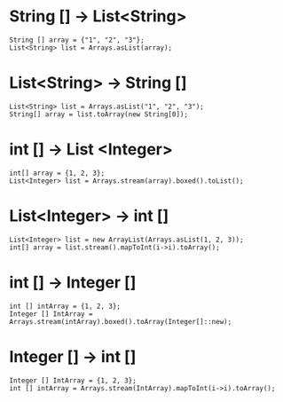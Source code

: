 # String [] -> List&lt;String>
```
String [] array = {"1", "2", "3"};
List<String> list = Arrays.asList(array);
```
# List&lt;String> -> String []
```
List<String> list = Arrays.asList("1", "2", "3");
String[] array = list.toArray(new String[0]);
```
# int [] -> List &lt;Integer>
```
int[] array = {1, 2, 3};
List<Integer> list = Arrays.stream(array).boxed().toList();
```
# List&lt;Integer> -> int []
```
List<Integer> list = new ArrayList(Arrays.asList(1, 2, 3));
int[] array = list.stream().mapToInt(i->i).toArray();
```
# int [] -> Integer []
```
int [] intArray = {1, 2, 3};
Integer [] IntArray = Arrays.stream(intArray).boxed().toArray(Integer[]::new);
```
# Integer [] -> int []
```
Integer [] IntArray = {1, 2, 3};
int [] intArray = Arrays.stream(IntArray).mapToInt(i->i).toArray();
```

